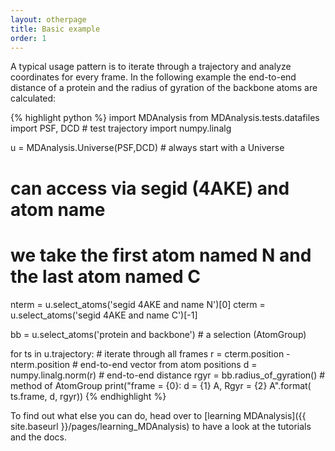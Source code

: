 ```yaml
---
layout: otherpage
title: Basic example
order: 1
---
```


A typical usage pattern is to iterate through a trajectory and analyze
coordinates for every frame. In the following example the end-to-end
distance of a protein and the radius of gyration of the backbone atoms
are calculated:

{% highlight python %}
import MDAnalysis
from MDAnalysis.tests.datafiles import PSF, DCD   # test trajectory
import numpy.linalg

u = MDAnalysis.Universe(PSF,DCD)  # always start with a Universe
# can access via segid (4AKE) and atom name
# we take the first atom named N and the last atom named C
nterm = u.select_atoms('segid 4AKE and name N')[0]
cterm = u.select_atoms('segid 4AKE and name C')[-1]

bb = u.select_atoms('protein and backbone')  # a selection (AtomGroup)

for ts in u.trajectory:     # iterate through all frames
    r = cterm.position - nterm.position # end-to-end vector from atom positions
    d = numpy.linalg.norm(r)  # end-to-end distance
    rgyr = bb.radius_of_gyration()  # method of AtomGroup
    print("frame = {0}: d = {1} A, Rgyr = {2} A".format(
          ts.frame, d, rgyr))
{% endhighlight %}

To find out what else you can do, head over to [learning
MDAnalysis]({{ site.baseurl }}/pages/learning_MDAnalysis) to have a look
at the tutorials and the docs.
